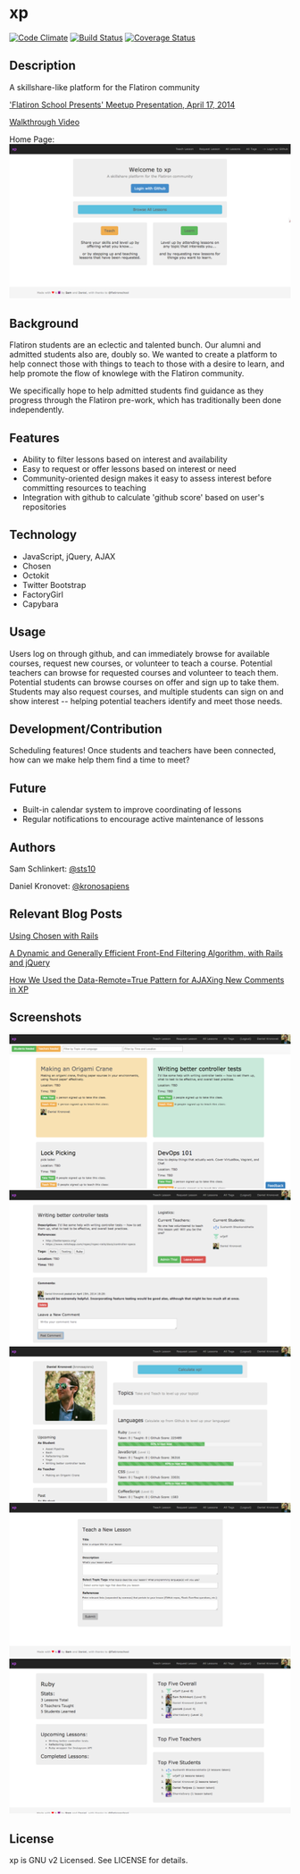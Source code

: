 # xp

[![Code Climate](https://codeclimate.com/github/kronosapiens/xp.png)](https://codeclimate.com/github/kronosapiens/xp)
[![Build Status](https://travis-ci.org/kronosapiens/xp.svg?branch=master)](https://travis-ci.org/kronosapiens/xp)
[![Coverage Status](https://coveralls.io/repos/kronosapiens/xp/badge.png?branch=master)](https://coveralls.io/r/kronosapiens/xp?branch=master)
## Description

A skillshare-like platform for the Flatiron community

['Flatiron School Presents' Meetup Presentation, April 17, 2014](http://prezi.com/qaaqtitg3dfr/introducing-xp/#)

[Walkthrough Video](https://vimeo.com/92742438)

Home Page:
![Landing Page](/public/images/01_root.png "Landing Page")

## Background

Flatiron students are an eclectic and talented bunch. Our alumni and admitted students also are, doubly so. We wanted to create a platform to help connect those with things to teach to those with a desire to learn, and help promote the flow of knowlege with the Flatiron community.

We specifically hope to help admitted students find guidance as they progress through the Flatiron pre-work, which has traditionally been done independently.

## Features

* Ability to filter lessons based on interest and availability
* Easy to request or offer lessons based on interest or need
* Community-oriented design makes it easy to assess interest before committing resources to teaching
* Integration with github to calculate 'github score' based on user's repositories

## Technology

* JavaScript, jQuery, AJAX
* Chosen
* Octokit
* Twitter Bootstrap
* FactoryGirl
* Capybara

## Usage

Users log on through github, and can immediately browse for available courses, request new courses, or volunteer to teach a course. Potential teachers can browse for requested courses and volunteer to teach them. Potential students can browse courses on offer and sign up to take them. Students may also request courses, and multiple students can sign on and show interest -- helping potential teachers identify and meet those needs.

## Development/Contribution

Scheduling features! Once students and teachers have been connected, how can we make help them find a time to meet?

## Future

* Built-in calendar system to improve coordinating of lessons
* Regular notifications to encourage active maintenance of lessons

## Authors

Sam Schlinkert: [@sts10](https://github.com/sts10)

Daniel Kronovet: [@kronosapiens](https://github.com/kronosapiens)

## Relevant Blog Posts

[Using Chosen with Rails](http://sts10.github.io/blog/2014/04/02/chosen/)

[A Dynamic and Generally Efficient Front-End Filtering Algorithm, with Rails and jQuery](http://kr0nos4piens.wordpress.com/2014/03/31/a-dynamic-and-relatively-efficient-front-end-filtering-algorithm-with-rails-and-javascript/)

[How We Used the Data-Remote=True Pattern for AJAXing New Comments in XP](http://sts10.github.io/blog/2014/04/12/data-remote-true/)

## Screenshots

![Lessons Index](/public/images/02_lessons_index.png "Lessons Index")
![Lessons Show](/public/images/03_lessons_show.png "Lessons Show")
![User Show](/public/images/04_user_show.png "User Show")
![Lessons New](/public/images/05_lessons_new.png "Lessons New")
![Tags Show](/public/images/06_tags_show.png "Tags Show")

## License

xp is GNU v2 Licensed. See LICENSE for details.

